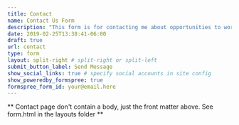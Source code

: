 ```yaml
---
title: Contact
name: Contact Us Form
description: "This form is for contacting me about opportunities to work together."
date: 2019-02-25T13:38:41-06:00
draft: true
url: contact
type: form
layout: split-right # split-right or split-left
submit_button_label: Send Message
show_social_links: true # specify social accounts in site config
show_poweredby_formspree: true
formspree_form_id: your@email.here
---
```


** Contact page don't contain a body, just the front matter above.
See form.html in the layouts folder **
